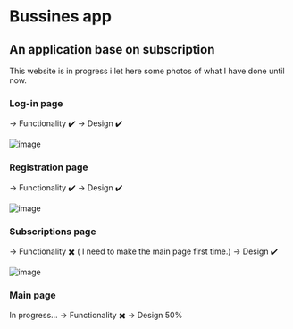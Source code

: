 # Bussines app

## An application base on subscription 

This website is in progress i let here some photos of what I have done until now.

### Log-in page

-> Functionality ✔️
-> Design ✔️

![image](https://user-images.githubusercontent.com/99269936/161446358-7735d8c0-2fe2-4790-adc5-bd2036305b7e.png)

### Registration page

-> Functionality ✔️
-> Design ✔️

![image](https://user-images.githubusercontent.com/99269936/161446439-a90371f7-610c-47cc-88d0-2b744c844890.png)

### Subscriptions page

-> Functionality ✖️ ( I need to make the main page first time.)
-> Design ✔️

![image](https://user-images.githubusercontent.com/99269936/161446535-dafce670-4d8d-45f6-9e38-c5977076f4b2.png)

### Main page

In progress...
-> Functionality ✖️
-> Design 50%
